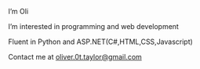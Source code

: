 I’m Oli

I’m interested in programming and web development

Fluent in Python and ASP.NET(C#,HTML,CSS,Javascript)

Contact me at oliver.0t.taylor@gmail.com
